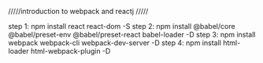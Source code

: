 /////introduction to webpack and reactj /////

step 1:  npm install react react-dom -S
step 2:  npm install @babel/core @babel/preset-env @babel/preset-react babel-loader -D
step 3:  npm install webpack webpack-cli webpack-dev-server -D
step 4:  npm install html-loader html-webpack-plugin -D
